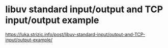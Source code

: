 # libuv standard input/output and TCP input/output example

https://luka.strizic.info/post/libuv-standard-input/output-and-TCP-input/output-example/
